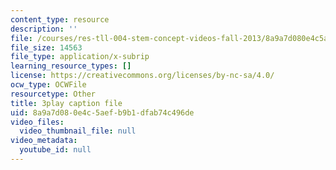 ```yaml
---
content_type: resource
description: ''
file: /courses/res-tll-004-stem-concept-videos-fall-2013/8a9a7d080e4c5aefb9b1dfab74c496de_IEPuLyxRmJc.vtt
file_size: 14563
file_type: application/x-subrip
learning_resource_types: []
license: https://creativecommons.org/licenses/by-nc-sa/4.0/
ocw_type: OCWFile
resourcetype: Other
title: 3play caption file
uid: 8a9a7d08-0e4c-5aef-b9b1-dfab74c496de
video_files:
  video_thumbnail_file: null
video_metadata:
  youtube_id: null
---
```


